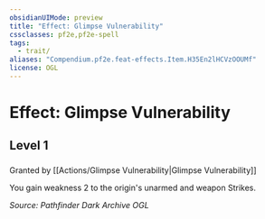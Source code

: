 ```yaml
---
obsidianUIMode: preview
title: "Effect: Glimpse Vulnerability"
cssclasses: pf2e,pf2e-spell
tags:
  - trait/
aliases: "Compendium.pf2e.feat-effects.Item.H35En2lHCVzOOUMf"
license: OGL
---
```

# Effect: Glimpse Vulnerability
## Level 1
### 






Granted by [[Actions/Glimpse Vulnerability|Glimpse Vulnerability]]

You gain weakness 2 to the origin's unarmed and weapon Strikes.

*Source: Pathfinder Dark Archive*
*OGL*